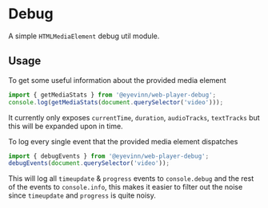 # Debug

A simple `HTMLMediaElement` debug util module.

## Usage

To get some useful information about the provided media element
```javascript
import { getMediaStats } from '@eyevinn/web-player-debug';
console.log(getMediaStats(document.querySelector('video')));
```

It currently only exposes `currentTime`, `duration`, `audioTracks`, `textTracks` but this will be expanded upon in time.

To log every single event that the provided media element dispatches
```javascript
import { debugEvents } from '@eyevinn/web-player-debug';
debugEvents(document.querySelector('video'));
```
This will log all `timeupdate` & `progress` events to `console.debug` and the rest of the events to `console.info`, this makes it easier
to filter out the noise since `timeupdate` and `progress` is quite noisy.